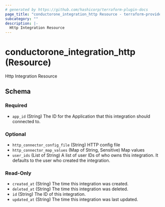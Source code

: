 ```yaml
---
# generated by https://github.com/hashicorp/terraform-plugin-docs
page_title: "conductorone_integration_http Resource - terraform-provider-conductorone"
subcategory: ""
description: |-
  Http Integration Resource
---
```


# conductorone_integration_http (Resource)

Http Integration Resource



<!-- schema generated by tfplugindocs -->
## Schema

### Required

- `app_id` (String) The ID for the Application that this integration should connected to.

### Optional

- `http_connector_config_file` (String) HTTP config file
- `http_connector_map_values` (Map of String, Sensitive) Map values
- `user_ids` (List of String) A list of user IDs of who owns this integration. It defaults to the user who created the integration.

### Read-Only

- `created_at` (String) The time this integration was created.
- `deleted_at` (String) The time this integration was deleted.
- `id` (String) The ID of this integration.
- `updated_at` (String) The time this integration was last updated.
